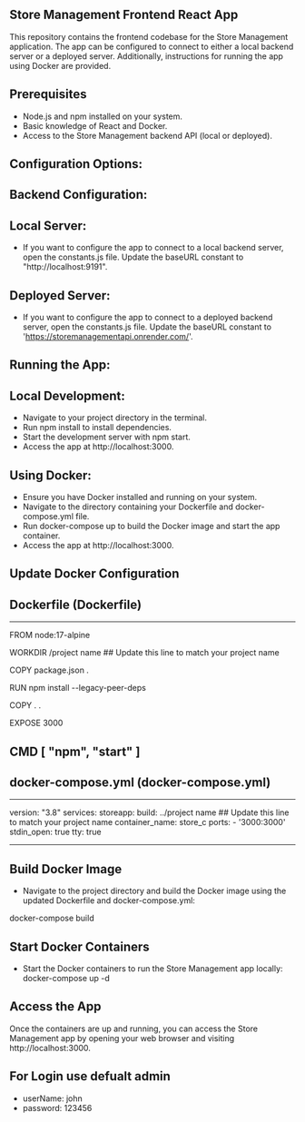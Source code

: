 ## Store Management Frontend React App

This repository contains the frontend codebase for the Store Management application. The app can be configured to connect to either a local backend server or a deployed server. Additionally, instructions for running the app using Docker are provided.


## Prerequisites

- Node.js and npm installed on your system.
- Basic knowledge of React and Docker.
- Access to the Store Management backend API (local or deployed).

## Configuration Options:
## Backend Configuration:
## Local Server:

- If you want to configure the app to connect to a local backend server, open the constants.js file.
  Update the baseURL constant to "http://localhost:9191".

## Deployed Server:

- If you want to configure the app to connect to a deployed backend server, open the constants.js file.
  Update the baseURL constant to 'https://storemanagementapi.onrender.com/'.


## Running the App:
## Local Development:

- Navigate to your project directory in the terminal.
- Run npm install to install dependencies.
- Start the development server with npm start.
- Access the app at http://localhost:3000.

## Using Docker:
- Ensure you have Docker installed and running on your system.
- Navigate to the directory containing your Dockerfile and docker-compose.yml file.
- Run docker-compose up to build the Docker image and start the app container.
- Access the app at http://localhost:3000.

## Update Docker Configuration 
 ## Dockerfile (Dockerfile)
 -------------------------------------------------------------------------------------------
FROM node:17-alpine

WORKDIR /project name  ## Update this line to match your project name

COPY package.json .

RUN npm install --legacy-peer-deps

COPY . .

EXPOSE 3000

CMD [ "npm", "start" ]
------------------------------------------------------------------------------------------------------
## docker-compose.yml (docker-compose.yml)
------------------------------------------------------------------------------------------------------
version: "3.8"
services:
  storeapp:
    build: ../project name  ## Update this line to match your project name
    container_name: store_c
    ports:
      - '3000:3000' 
    stdin_open: true
    tty: true

--------------------------------------------------------------------------------------------------
 ## Build Docker Image
 - Navigate to the project directory and build the Docker image using the updated Dockerfile and       docker-compose.yml:

docker-compose build

## Start Docker Containers
- Start the Docker containers to run the Store Management app locally:
docker-compose up -d

## Access the App
Once the containers are up and running, you can access the Store Management app by opening your web browser and visiting http://localhost:3000.

## For Login use defualt admin 

- userName: john
- password: 123456
